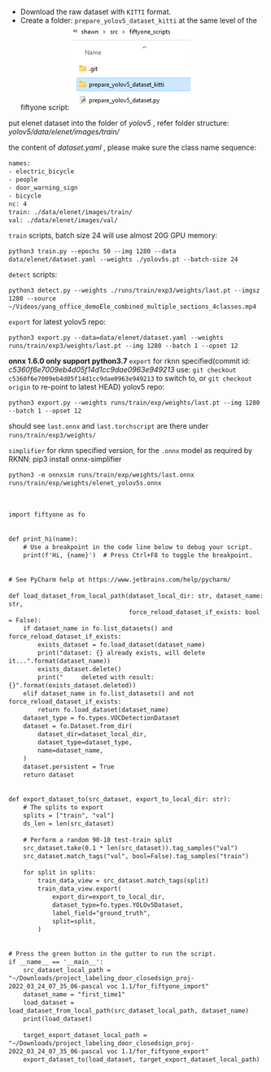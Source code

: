 - Download the raw dataset with `KITTI` format.
- Create a folder: `prepare_yolov5_dataset_kitti` at the same level of the fiftyone script:
![输入图片说明](create_folder_of_dataset_kitti_at_the_script_same_level.png)


put elenet dataset into the folder of  _yolov5_ , refer folder structure:   _yolov5/data/elenet/images/train/_ 

the content of _dataset.yaml_ , please make sure the class name sequence:
```
names:
- electric_bicycle
- people
- door_warning_sign
- bicycle
nc: 4
train: ./data/elenet/images/train/
val: ./data/elenet/images/val/
```

`train` scripts, batch size 24 will use almost 20G GPU memory:
```
python3 train.py --epochs 50 --img 1280 --data data/elenet/dataset.yaml --weights ./yolov5s.pt --batch-size 24
```

`detect` scripts:
```
python3 detect.py --weights ./runs/train/exp3/weights/last.pt --imgsz 1280 --source ~/Videos/yang_office_demoEle_combined_multiple_sections_4classes.mp4 
```

`export` for latest yolov5 repo:
```
python3 export.py --data=data/elenet/dataset.yaml --weights runs/train/exp3/weights/last.pt --img 1280 --batch 1 --opset 12
```
 **onnx 1.6.0 only support python3.7** 
`export` for rknn specified(commit id:  _c5360f6e7009eb4d05f14d1cc9dae0963e949213_  use: `git checkout c5360f6e7009eb4d05f14d1cc9dae0963e949213` to switch to, or `git checkout origin` to re-point to latest HEAD) yolov5 repo:
```
python3 export.py --weights runs/train/exp/weights/last.pt --img 1280 --batch 1 --opset 12
```
should see `last.onnx` and `last.torchscript` are there under `runs/train/exp3/weights/`

`simplifier` for rknn specified version, for the `.onnx` model as required by RKNN:
pip3 install onnx-simplifier
```
python3 -m onnxsim runs/train/exp/weights/last.onnx  runs/train/exp/weights/elenet_yolov5s.onnx
```






```


import fiftyone as fo


def print_hi(name):
    # Use a breakpoint in the code line below to debug your script.
    print(f'Hi, {name}')  # Press Ctrl+F8 to toggle the breakpoint.


# See PyCharm help at https://www.jetbrains.com/help/pycharm/

def load_dataset_from_local_path(dataset_local_dir: str, dataset_name: str,
                                 force_reload_dataset_if_exists: bool = False):
    if dataset_name in fo.list_datasets() and force_reload_dataset_if_exists:
        exists_dataset = fo.load_dataset(dataset_name)
        print("dataset: {} already exists, will delete it...".format(dataset_name))
        exists_dataset.delete()
        print("     deleted with result: {}".format(exists_dataset.deleted))
    elif dataset_name in fo.list_datasets() and not force_reload_dataset_if_exists:
        return fo.load_dataset(dataset_name)
    dataset_type = fo.types.VOCDetectionDataset
    dataset = fo.Dataset.from_dir(
        dataset_dir=dataset_local_dir,
        dataset_type=dataset_type,
        name=dataset_name,
    )
    dataset.persistent = True
    return dataset


def export_dataset_to(src_dataset, export_to_local_dir: str):
    # The splits to export
    splits = ["train", "val"]
    ds_len = len(src_dataset)

    # Perform a random 90-10 test-train split
    src_dataset.take(0.1 * len(src_dataset)).tag_samples("val")
    src_dataset.match_tags("val", bool=False).tag_samples("train")

    for split in splits:
        train_data_view = src_dataset.match_tags(split)
        train_data_view.export(
            export_dir=export_to_local_dir,
            dataset_type=fo.types.YOLOv5Dataset,
            label_field="ground_truth",
            split=split,
        )


# Press the green button in the gutter to run the script.
if __name__ == '__main__':
    src_dataset_local_path = "~/Downloads/project_labeling_door_closedsign_proj-2022_03_24_07_35_06-pascal voc 1.1/for_fiftyone_import"
    dataset_name = "first_time1"
    load_dataset = load_dataset_from_local_path(src_dataset_local_path, dataset_name)
    print(load_dataset)

    target_export_dataset_local_path = "~/Downloads/project_labeling_door_closedsign_proj-2022_03_24_07_35_06-pascal voc 1.1/for_fiftyone_export"
    export_dataset_to(load_dataset, target_export_dataset_local_path)
```

